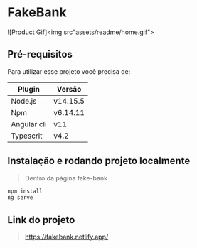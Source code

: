 # FakeBank

![Product Gif]<img src"assets/readme/home.gif">



## Pré-requisitos

Para utilizar esse projeto você precisa de:

| Plugin | Versão |
| ------ | ------ |
| Node.js | v14.15.5 |
| Npm | v6.14.11 |
| Angular cli | v11 |
| Typescrit | v4.2 |

## Instalação e rodando projeto localmente

> Dentro da página fake-bank

```sh
npm install
ng serve 
```

## Link do projeto

> https://fakebank.netlify.app/
